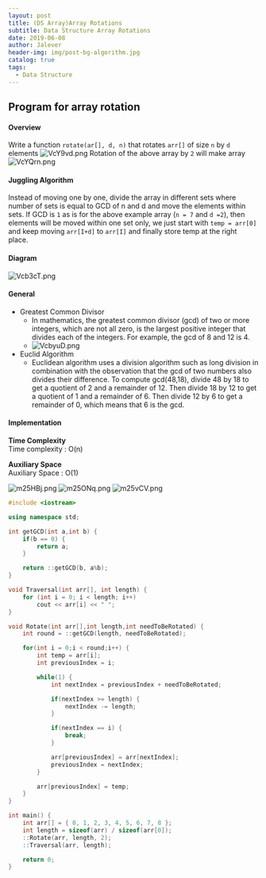 ```yaml
---
layout: post
title: (DS Array)Array Rotations
subtitle: Data Structure Array Rotations
date: 2019-06-08
author: Jalever
header-img: img/post-bg-algorithm.jpg
catalog: true
tags:
  - Data Structure
---
```


## Program for array rotation
#### Overview
Write a function `rotate(ar[], d, n)` that rotates `arr[]` of size `n` by `d` elements
![VcY9vd.png](https://s2.ax1x.com/2019/06/11/VcY9vd.png)
Rotation of the above array by `2` will make array
![VcYQrn.png](https://s2.ax1x.com/2019/06/11/VcYQrn.png)

#### Juggling Algorithm
Instead of moving one by one, divide the array in different sets
where number of sets is equal to GCD of n and d and move the elements within sets.
If GCD is `1` as is for the above example array (`n = 7` and `d =2`), then elements will be moved within one set only, we just start with `temp = arr[0]` and keep moving `arr[I+d]` to `arr[I]` and finally store temp at the right place.

#### Diagram
![Vcb3cT.png](https://s2.ax1x.com/2019/06/11/Vcb3cT.png)

#### General
- Greatest Common Divisor
    - In mathematics, the greatest common divisor (gcd) of two or more integers, which are not all zero, is the largest positive integer that divides each of the integers. For example, the gcd of 8 and 12 is 4.
    - ![VcbyuD.png](https://s2.ax1x.com/2019/06/11/VcbyuD.png)
- Euclid Algorithm
    - Euclidean algorithm uses a division algorithm such as long division in combination with the observation that the gcd of two numbers also divides their difference. To compute gcd(48,18), divide 48 by 18 to get a quotient of 2 and a remainder of 12. Then divide 18 by 12 to get a quotient of 1 and a remainder of 6. Then divide 12 by 6 to get a remainder of 0, which means that 6 is the gcd.

#### Implementation
<strong>Time Complexity</strong><br/>
Time complexity : O(n)

<strong>Auxiliary Space</strong><br/>
Auxiliary Space : O(1)

![m25HBj.png](https://s2.ax1x.com/2019/08/25/m25HBj.png)
![m25ONq.png](https://s2.ax1x.com/2019/08/25/m25ONq.png)
![m25vCV.png](https://s2.ax1x.com/2019/08/25/m25vCV.png)
```cpp
#include <iostream>

using namespace std;

int getGCD(int a,int b) {
	if(b == 0) {
		return a;
	}

	return ::getGCD(b, a%b);
}

void Traversal(int arr[], int length) {
    for (int i = 0; i < length; i++)
        cout << arr[i] << " ";
}

void Rotate(int arr[],int length,int needToBeRotated) {
	int round = ::getGCD(length, needToBeRotated);

	for(int i = 0;i < round;i++) {
		int temp = arr[i];
		int previousIndex = i;

		while(1) {
			int nextIndex = previousIndex + needToBeRotated;

			if(nextIndex >= length) {
				nextIndex -= length;
			}

			if(nextIndex == i) {
				break;
			}

			arr[previousIndex] = arr[nextIndex];
			previousIndex = nextIndex;
		}

		arr[previousIndex] = temp;
	}
}

int main() {
	int arr[] = { 0, 1, 2, 3, 4, 5, 6, 7, 8 };
	int length = sizeof(arr) / sizeof(arr[0]);
	::Rotate(arr, length, 2);
	::Traversal(arr, length);

    return 0;
}
```
